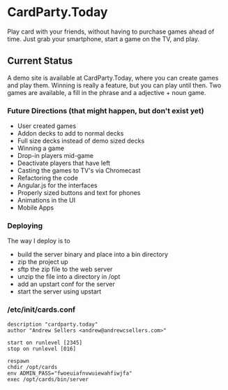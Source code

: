 # CardParty.Today

Play card with your friends, without having to purchase games ahead
of time. Just grab your smartphone, start a game on the TV, and play.


## Current Status

A demo site is available at CardParty.Today, where you can create games
and play them. Winning is really a feature, but you can play until then.
Two games are available, a fill in the phrase and a adjective + noun game.


### Future Directions (that might happen, but don't exist yet)

* User created games
* Addon decks to add to normal decks
* Full size decks instead of demo sized decks
* Winning a game
* Drop-in players mid-game
* Deactivate players that have left
* Casting the games to TV's via Chromecast
* Refactoring the code
* Angular.js for the interfaces
* Properly sized buttons and text for phones
* Animations in the UI
* Mobile Apps

### Deploying

The way I deploy is to 
* build the server binary and place into a bin directory
* zip the project up
* sftp the zip file to the web server
* unzip the file into a directory in /opt
* add an upstart conf for the server
* start the server using upstart


### /etc/init/cards.conf

    description "cardparty.today"
    author "Andrew Sellers <andrew@andrewcsellers.com>"

    start on runlevel [2345]
    stop on runlevel [016]

    respawn
    chdir /opt/cards
    env ADMIN_PASS="fwoeuiafnvwuiewahfiwjfa"
    exec /opt/cards/bin/server

